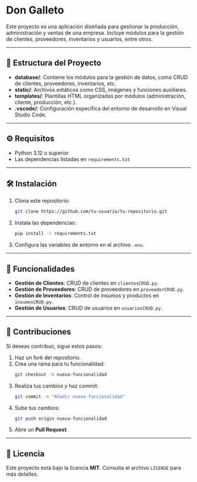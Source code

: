 # Don Galleto
Este proyecto es una aplicación diseñada para gestionar la producción, administración y ventas de una empresa. Incluye módulos para la gestión de clientes, proveedores, inventarios y usuarios, entre otros.

---

## 📂 Estructura del Proyecto

- **database/**: Contiene los módulos para la gestión de datos, como CRUD de clientes, proveedores, inventarios, etc.
- **static/**: Archivos estáticos como CSS, imágenes y funciones auxiliares.
- **templates/**: Plantillas HTML organizadas por módulos (administración, cliente, producción, etc.).
- **.vscode/**: Configuración específica del entorno de desarrollo en Visual Studio Code.

---

## ⚙️ Requisitos

- Python 3.12 o superior
- Las dependencias listadas en `requirements.txt`

---

## 🛠 Instalación

1. Clona este repositorio:
   ```bash
   git clone https://github.com/tu-usuario/tu-repositorio.git
   ```

2. Instala las dependencias:
   ```bash
   pip install -r requirements.txt
   ```

3. Configura las variables de entorno en el archivo `.env`.

---

## 🚀 Funcionalidades

- **Gestión de Clientes**: CRUD de clientes en `clientesCRUD.py`.
- **Gestión de Proveedores**: CRUD de proveedores en `proveedorCRUD.py`.
- **Gestión de Inventarios**: Control de insumos y productos en `insumosCRUD.py`.
- **Gestión de Usuarios**: CRUD de usuarios en `usuariosCRUD.py`.

---

## 🤝 Contribuciones

Si deseas contribuir, sigue estos pasos:

1. Haz un fork del repositorio.
2. Crea una rama para tu funcionalidad:
   ```bash
   git checkout -b nueva-funcionalidad
   ```
3. Realiza tus cambios y haz commit:
   ```bash
   git commit -m "Añadir nueva funcionalidad"
   ```
4. Sube tus cambios:
   ```bash
   git push origin nueva-funcionalidad
   ```
5. Abre un **Pull Request**.

---

## 📜 Licencia

Este proyecto está bajo la licencia **MIT**. Consulta el archivo `LICENSE` para más detalles.

